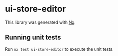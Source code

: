 # ui-store-editor

This library was generated with [Nx](https://nx.dev).

## Running unit tests

Run `nx test ui-store-editor` to execute the unit tests.
